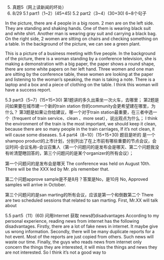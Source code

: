 5.	真题5（网上读新闻的坏处）
2021. 8/29
5.1	part1（1~2）(45+45)
5.2	part2（3~4）(30+30) 6~8个句子
 
In the picture, there are 4 people in a big room. 
2 men are on the left side. They are standing and shaking hands. One of them is wearing black suit and white shirt. Another man is wearing gray suit and carrying a black bag. 
On the right side, 2 women are sitting on chairs and checking something on a table. 
In the background of the picture, we can see a green plant.

 
This is a picture of a business meeting with five people.
In the background of the picture, there is a woman standing by a conference television, she is making a demonstration with a big paper, the paper shows a round shape, there are some white papers on her left hand.
Three women and one man are sitting by the conference table, these women are looking at the paper and listening to the woman’s speaking, the man is taking a note.
There is a laptop and a box and a piece of clothing on the table.
I think this woman will have a success report.

5.3	part3（5~7）(15+15+30)
第1题讲的多久出乘坐一次火车，去哪里；
第2题是问如果要在城市建一个新的train station 你的community会更希望建在哪里，为什么？
第3题是如果让你给建议，哪一个对于train station最重要，在三者中选一个（frequent of train service、clean 、more seat），说出观点为什么；
I think the environment of the train is the most important, we should keep it clean, because there are so many people in the train carriages, If it’s not clean, it will cause some diseases.
5.4	part4（8~10）(15+15+30) 题目是听的
是一个shampoo product的上市计划，分别列出了在上市前有哪些重要的节点会议，会议时间-会议名称-会议召集人（第一个问题问的是发布会是哪天、第二个问题我没有听清楚瞎回答的，第三个问题问的是某个organizer的所有会议）；

第一个问题问的是发布会是哪天
The conference was held on August 10th. There will be the XXX led by Mr.  pls remember that.

第二个问题approve sample是不是8月？答案是No，是10月
No, Approved samples will arrive in October.

第三个问题问的是san marting的所有会议，应该是第一个和倒数第二个
There are two scheduled sessions that related to san marting. First, Mr.XX will talk about

5.5	part5（11）(60)
问用Internet 获取 news的disadvantages
According to my personal experience, reading news from internet has the following disadvantages. 
Firstly, there are a lot of fake news in internet. It maybe give us wrong information.
Secondly, there will be many duplicate reports for a hot event. Most of the reports are just copied from others. Such news will waste our time. 
Finally, the guys who reads news from internet only concern the things they are interested, it will miss the things and news they are not interested.
So I think it’s not a good way to 
